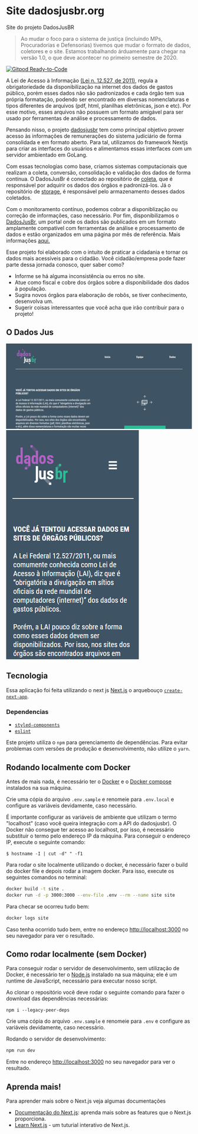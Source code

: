 # Site dadosjusbr.org

Site do projeto DadosJusBR

> Ao mudar o foco para o sistema de justiça (incluindo MPs, Procuradorias e Defensorias) tivemos que mudar o formato de dados, coletores e o site. Estamos trabalhando árduamente para chegar na versão 1.0, o que deve acontecer no primeiro semestre de 2020.

[![Gitpod Ready-to-Code](https://img.shields.io/badge/Gitpod-ready--to--code-blue?logo=gitpod)](https://gitpod.io/#https://github.com/dadosjusbr/site-novo)

A Lei de Acesso à Informação [(Lei n. 12.527, de 2011)](http://www.planalto.gov.br/ccivil_03/_ato2011-2014/2011/lei/l12527.htm), regula a obrigatoriedade da disponibilização na internet dos dados de gastos público, porém esses dados não são padronizados e cada órgão tem sua própria formatação, podendo ser encontrado em diversas nomenclaturas e tipos diferentes de arquivos (pdf, html, planilhas eletrônicas, json e etc). Por esse motivo, esses arquivos não possuem um formato amigável para ser usado por ferramentas de análise e processamento de dados.

Pensando nisso, o projeto [dadosjusbr](https://github.com/dadosjusbr) tem como principal objetivo prover acesso às informações de remunerações do sistema judiciário de forma consolidada e em formato aberto. Para tal, utilizamos do framework Nextjs para criar as interfaces do usuários e alimentamos essas interfaces com um servidor ambientado em GoLang.

Com essas tecnologias como base, criamos sistemas computacionais que realizam a coleta, conversão, consolidação e validação dos dados de forma contínua. O DadosJusBr é conectado ao repositório de [coleta](https://github.com/dadosjusbr/coletores), que é responsável por adquirir os dados dos órgãos e padronizá-los. Já o repositório de [storage](https://github.com/dadosjusbr/storage), é responsável pelo armazenamento desses dados coletados.

Com o monitoramento contínuo, podemos cobrar a disponiblização ou correção de informações, caso necessário. Por fim, disponibilizamos o [DadosJusBr](https://dadosjusbr.org/), um portal onde os dados são publicados em um formato amplamente compatível com ferramentas de análise e processamento de dados e estão organizados em uma página por mês de referência. Mais informações [aqui.](https://dadosjusbr.org/#/sobre)

Esse projeto foi elaborado com o intuito de praticar a cidadania e tornar os dados mais acessíveis para o cidadão. Você cidadão/empresa pode fazer parte dessa jornada conosco, quer saber como?

- Informe se há alguma inconsistência ou erros no site.
- Atue como fiscal e cobre dos órgãos sobre a disponibilidade dos dados à população.
- Sugira novos órgãos para elaboração de robôs, se tiver conhecimento, desenvolva um.
- Sugerir coisas interessantes que você acha que irão contribuir para o projeto!

## O Dados Jus

![](./docs/preview_web.gif)
![](./docs/preview_mobile.gif)

## Tecnologia

Essa aplicação foi feita utilizando o next js [Next.js](https://nextjs.org/) o arquebouço [`create-next-app`](https://github.com/vercel/next.js/tree/canary/packages/create-next-app).

### Dependencias

- [`styled-components`](https://styled-components.com/)
- [`eslint`](https://eslint.org/)

Este projeto utiliza o `npm` para gerenciamento de dependências. Para evitar problemas com versões de produção e desenvolvimento, não utilize o `yarn`.

## Rodando localmente com Docker

Antes de mais nada, é necessário ter o [Docker](https://www.docker.com/get-started/) e o [Docker compose](https://docs.docker.com/compose/install/) instalados na sua máquina.

Crie uma cópia do arquivo `.env.sample` e renomeie para `.env.local` e configure as variáveis devidamente, caso necessário.

É importante configurar as variáveis de ambiente que utilizam o termo "localhost" (caso você queira integração com a API do dadosjusbr). O Docker não consegue ter acesso ao localhost, por isso, é necessário substituir o termo pelo endereço IP da máquina. Para conseguir o endereço IP, execute o seguinte comando:

```console
$ hostname -I | cut -d" " -f1
```

Para rodar o site localmente utilizando o docker, é necessário fazer o build do docker file e depois rodar a imagem docker. Para isso, execute os seguintes comandos no terminal:

```bash
docker build -t site .
docker run -d -p 3000:3000 --env-file .env --rm --name site site
```

Para checar se ocorreu tudo bem:

```bash
docker logs site
```

Caso tenha ocorrido tudo bem, entre no endereço [http://localhost:3000](http://localhost:3000) no seu navegador para ver o resultado.

## Como rodar localmente (sem Docker)

Para conseguir rodar o servidor de desenvolvimento, sem utilização de Docker, é necessário ter o [Node.js](https://nodejs.org/pt-br/) instalado na sua máquina; ele é um runtime de JavaScript, necessário para executar nosso script.

Ao clonar o repositório você deve rodar o seguinte comando para fazer o download das dependências necessárias:
```
npm i --legacy-peer-deps
```

Crie uma cópia do arquivo `.env.sample` e renomeie para `.env` e configure as variáveis devidamente, caso necessário.

Rodando o servidor de desenvolvimento:

```bash
npm run dev
```

Entre no endereço [http://localhost:3000](http://localhost:3000) no seu navegador para ver o resultado.

## Aprenda mais!

Para aprender mais sobre o Next.js veja algumas documentações

- [Documentação do Next.js](https://nextjs.org/docs): aprenda mais sobre as features que o Next.js proporciona.
- [Learn Next.js](https://nextjs.org/learn) - um tuturial interativo de Next.js.

